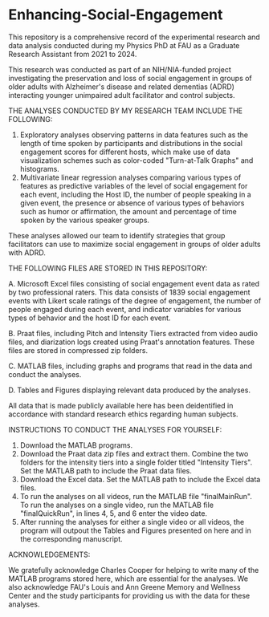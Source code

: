 # Enhancing-Social-Engagement

This repository is a comprehensive record of the experimental research and data analysis conducted during my Physics PhD at FAU as a Graduate Research Assistant from 2021 to 2024.  

This research was conducted as part of an NIH/NIA-funded project investigating the preservation and loss of social engagement in groups of older adults 
with Alzheimer's disease and related dementias (ADRD) interacting younger unimpaired adult facilitator and control subjects.


THE ANALYSES CONDUCTED BY MY RESEARCH TEAM INCLUDE THE FOLLOWING: 

1. Exploratory analyses observing patterns in data features such as the length of time spoken by participants and distributions in the social engagement scores for different hosts, which make use of data visualization schemes such as color-coded "Turn-at-Talk Graphs" and histograms. 
2. Multivariate linear regression analyses comparing various types of features as predictive variables of the level of social engagement for each event, including the Host ID, the number of people speaking in a given event, the presence or absence of various types of behaviors such as humor or affirmation, the amount and percentage of time spoken by the various speaker groups.  

These analyses allowed our team to identify strategies that group facilitators can use to maximize social engagement in groups of older adults with ADRD.


THE FOLLOWING FILES ARE STORED IN THIS REPOSITORY:

A. Microsoft Excel files consisting of social engagement event data as rated by two professional raters.  This data consists of 1839 social engagement events with Likert scale ratings of the degree of engagement, the number of people engaged during each event, and indicator variables for various types of behavior and the host ID for each event.  

B. Praat files, including Pitch and Intensity Tiers extracted from video audio files, and diarization logs created using Praat's annotation features.  These files are stored in compressed zip folders.

C. MATLAB files, including graphs and programs that read in the data and conduct the analyses.

D. Tables and Figures displaying relevant data produced by the analyses.


All data that is made publicly available here has been deidentified in accordance with standard research ethics regarding human subjects.


INSTRUCTIONS TO CONDUCT THE ANALYSES FOR YOURSELF:

1. Download the MATLAB programs.
2. Download the Praat data zip files and extract them.  Combine the two folders for the intensity tiers into a single folder titled "Intensity Tiers".  Set the MATLAB path to include the Praat data files.
3. Download the Excel data.  Set the MATLAB path to include the Excel data files.
4. To run the analyses on all videos, run the MATLAB file "finalMainRun".  To run the analyses on a single video, run the MATLAB file "finalQuickRun", in lines 4, 5, and 6 enter the video date.
5. After running the analyses for either a single video or all videos, the program will outpout the Tables and Figures presented on here and in the corresponding manuscript.

ACKNOWLEDGEMENTS: 

We gratefully acknowledge Charles Cooper for helping to write many of the MATLAB programs stored here, which are essential for the analyses.  We also acknowledge FAU's Louis and Ann Greene Memory and Wellness Center and the study participants for providing us with the data for these analyses.
